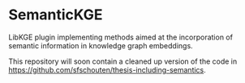 # SemanticKGE
LibKGE plugin implementing methods aimed at the incorporation of semantic information in knowledge graph embeddings.


This repository will soon contain a cleaned up version of the code in https://github.com/sfschouten/thesis-including-semantics.

